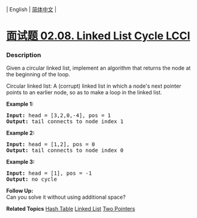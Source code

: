 | English | [简体中文](README.md) |

# [面试题 02.08. Linked List Cycle LCCI](https://leetcode.cn/problems/linked-list-cycle-lcci)
 ### Description
<p>Given a circular linked list, implement an algorithm that returns the node at the beginning of the loop.</p>

<p>Circular linked list: A (corrupt) linked list in which a node&#39;s next pointer points to an earlier node, so as to make a loop in the linked list.</p>

<p><strong>Example 1: </strong></p>

<pre>
<strong>Input: </strong>head = [3,2,0,-4], pos = 1
<strong>Output: </strong>tail connects to node index 1</pre>

<p><strong>Example 2: </strong></p>

<pre>
<strong>Input: </strong>head = [1,2], pos = 0
<strong>Output: </strong>tail connects to node index 0</pre>

<p><strong>Example 3: </strong></p>

<pre>
<strong>Input: </strong>head = [1], pos = -1
<strong>Output: </strong>no cycle</pre>

<p><strong>Follow Up: </strong><br />
Can you solve it without using additional space?</p>

**Related Topics**  [Hash Table](https://leetcode.cn/tag/hash-table) [Linked List](https://leetcode.cn/tag/linked-list) [Two Pointers](https://leetcode.cn/tag/two-pointers) 